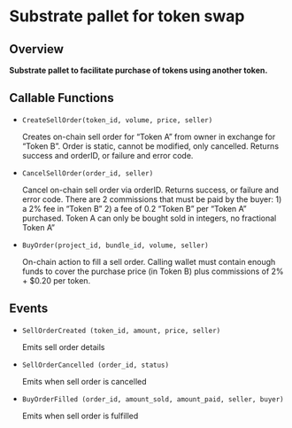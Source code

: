 # Substrate pallet for token swap

## Overview

**Substrate pallet to facilitate purchase of tokens using another token.**

## Callable Functions

- `CreateSellOrder(token_id, volume, price, seller)`

  Creates on-chain sell order for “Token A” from owner in exchange for “Token B”. Order is static, cannot be modified, only cancelled. Returns success and orderID, or failure and error code.

- `CancelSellOrder(order_id, seller)`

  Cancel on-chain sell order via orderID. Returns success, or failure and error code. There are 2 commissions that must be paid by the buyer: 1) a 2% fee in “Token B” 2) a fee of 0.2 “Token B” per “Token A” purchased. Token A can only be bought sold in integers, no fractional Token A”

- `BuyOrder(project_id, bundle_id, volume, seller)`

  On-chain action to fill a sell order. Calling wallet must contain enough funds to cover the
  purchase price (in Token B) plus commissions of 2% + $0.20 per token.

## Events

- `SellOrderCreated (token_id, amount, price, seller)`

  Emits sell order details

- `SellOrderCancelled (order_id, status)`

  Emits when sell order is cancelled

- `BuyOrderFilled (order_id, amount_sold, amount_paid, seller, buyer)`

  Emits when sell order is fulfilled

